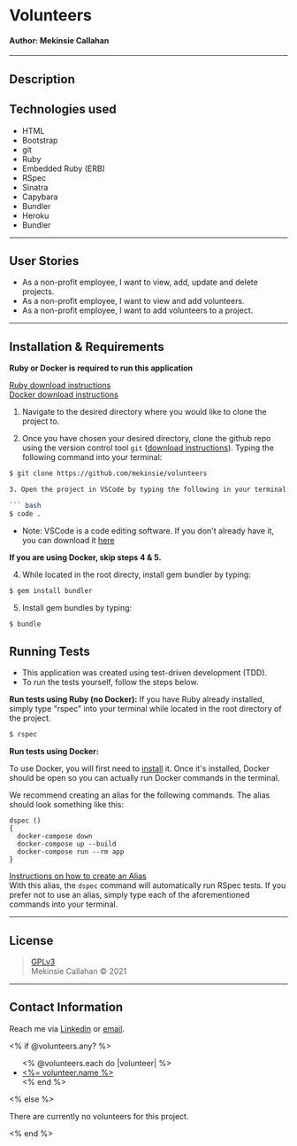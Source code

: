 # Volunteers
#### **Author: Mekinsie Callahan**
* * *
## Description

## Technologies used

* HTML
* Bootstrap
* git
* Ruby
* Embedded Ruby (ERB)
* RSpec
* Sinatra
* Capybara
* Bundler
* Heroku
* Bundler

* * *
## User Stories

* As a non-profit employee, I want to view, add, update and delete projects.
* As a non-profit employee, I want to view and add volunteers.
* As a non-profit employee, I want to add volunteers to a project.

* * *
## Installation & Requirements
**Ruby or Docker is required to run this application**

 <a href="https://www.learnhowtoprogram.com/ruby-and-rails/getting-started-with-ruby/installing-ruby">Ruby download instructions</a>  
 <a href="https://www.learnhowtoprogram.com/ruby-and-rails/docker-with-ruby/installing-docker">Docker download instructions</a>  
1. Navigate to the desired directory where you would like to clone the project to.

2. Once you have chosen your desired directory, clone the github repo using the version control tool `git` (<a href="https://www.learnhowtoprogram.com/introduction-to-programming/getting-started-with-intro-to-programming/git-and-github">download instructions</a>). Typing the following command into your terminal:
```bash
$ git clone https://github.com/mekinsie/volunteers

3. Open the project in VSCode by typing the following in your terminal:

``` bash
$ code .
```
* Note: VSCode is a code editing software. If you don't already have it, you can download it <a href="https://code.visualstudio.com/">here</a>  

**If you are using Docker, skip steps 4 & 5.**

4. While located in the root directy, install gem bundler by typing:

``` bash
$ gem install bundler
```

5. Install gem bundles by typing:

``` bash
$ bundle
```

## Running Tests
* This application was created using test-driven development (TDD).
* To run the tests yourself, follow the steps below. 

**Run tests using Ruby (no Docker):**
If you have Ruby already installed, simply type "rspec" into your terminal while located in the root directory of the project.
``` bash
$ rspec
```

**Run tests using Docker:**

To use Docker, you will first need to [install](https://docs.docker.com/get-docker/) it. Once it's installed, Docker should be open so you can actually run Docker commands in the terminal.

We recommend creating an alias for the following commands. The alias should look something like this:

```
dspec ()
{
  docker-compose down
  docker-compose up --build
  docker-compose run --rm app
}
```
<a href="https://www.learnhowtoprogram.com/ruby-and-rails/docker-with-ruby/using-aliases">Instructions on how to create an Alias</a>  
With this alias, the `dspec` command will automatically run RSpec tests. If you prefer not to use an alias, simply type each of the aforementioned commands into your terminal.

* * *

## License
> [GPLv3](https://choosealicense.com/licenses/gpl-3.0/)\
> Mekinsie Callahan &copy; 2021

* * *

## Contact Information

Reach me via <a href="https://www.linkedin.com/in/mekinsie/" target="_blank">Linkedin</a> or <a href="mailto:mekinsie.aja@gmail.com" target="_blank">email</a></li>.



<% if @volunteers.any? %>
  <ul>
    <% @volunteers.each do |volunteer| %>
      <li><a href="/projects/<%= @project.id %>/volunteers/<%= volunteer.id %>"><%= volunteer.name %></a></li>
    <% end %>
  </ul>
<% else %>
  <p>There are currently no volunteers for this project. </p>
<% end %>
